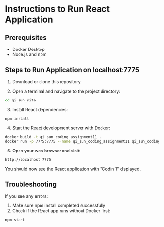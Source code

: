 # Instructions to Run React Application

## Prerequisites
- Docker Desktop
- Node.js and npm

## Steps to Run Application on localhost:7775

1. Download or clone this repository

2. Open a terminal and navigate to the project directory:
```bash
cd qi_sun_site
```

3. Install React dependencies:
```bash
npm install
```

4. Start the React development server with Docker:
```bash
docker build -t qi_sun_coding_assignment11 .
docker run -p 7775:7775 --name qi_sun_coding_assignment11 qi_sun_coding_assignment11
```

5. Open your web browser and visit:
```
http://localhost:7775
```

You should now see the React application with "Codin 1" displayed.

## Troubleshooting
If you see any errors:
1. Make sure npm install completed successfully
2. Check if the React app runs without Docker first:
```bash
npm start
```
